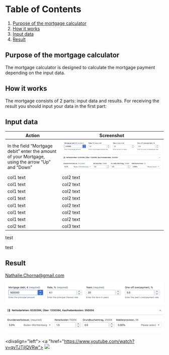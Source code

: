 # Table of Contents
1. [Purpose of the mortgage calculator](#Purpose-of-the-mortgage-calculator)
2. [How it works](#How-it-works)
3. [Input data](#Input-data)
4. [Result](#Result) 

## Purpose of the mortgage calculator
The mortgage calculator is designed to calculate the mortgage payment depending on the input data.  

## How it works
The mortgage consists of 2 parts: input data and results. For receiving the result you should input your data in the first part:

## Input data
| **Action** | **Screenshot** |
--- | --- 
| In the field “Mortgage debit” enter the amount of your Mortgage,<br>using the arrow “Up” and “Down” | ![An Image](images/input_data_mc.png) | 
| col1 text | col2 text | 
| col1 text | col2 text | 
| col1 text | col2 text |
| col1 text | col2 text | 
| col1 text | col2 text | 
| col1 text | col2 text | 
| col1 text | col2 text | 
| col2 text | col3 text | 

test

test

## Result  
[Nathalie.Chorna@gmail.com](mailto:Nathalie.Chorna@gmail.com)

![An Image](images/input_data_mc.png)

<divalign="left">
   <a "href="https://www.youtube.com/watch?v=qvTJTjIQVRw">
      <img src="https://www.youtube.com/watch?v=qvTJTjIQVRw">

</div>
